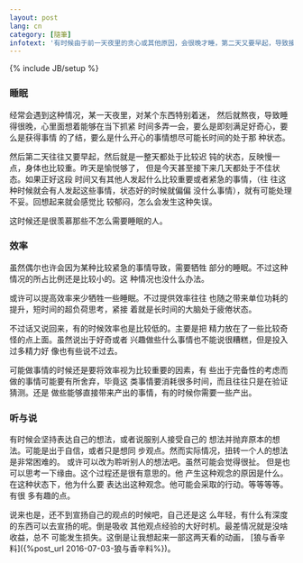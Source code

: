 ```yaml
---
layout: post
lang: cn
category: [隨筆]
infotext: '有时候由于前一天夜里的贪心或其他原因，会很晚才睡，第二天又要早起，导致接下来的状态不是很好。这种情况不优。由此想了下相关的事情。'
---
```

{% include JB/setup %}

### 睡眠

经常会遇到这种情况，某一天夜里，对某个东西特别着迷，
然后就熬夜，导致睡得很晚，心里面想着能够在当下抓紧
时间多弄一会，要么是即刻满足好奇心，要么是获得事情
的了结，要么是什么开心的事情想尽可能长时间的处于那
种状态。

然后第二天往往又要早起，然后就是一整天都处于比较迟
钝的状态，反映慢一点，身体也比较重。昨天是愉悦够了，
但是今天甚至接下来几天都处于不佳状态。如果正好这段
时间又有其他人发起什么比较重要或者紧急的事情，（往
往这种时候就会有人发起这些事情，状态好的时候就偏偏
没什么事情），就有可能处理不妥。回想起来就会感觉比
较郁闷，怎么会发生这种失误。

这时候还是很羡慕那些不怎么需要睡眠的人。

### 效率

虽然偶尔也许会因为某种比较紧急的事情导致，需要牺牲
部分的睡眠。不过这种情况的所占比例还是比较小的。这
种情况也没什么办法。

或许可以提高效率来少牺牲一些睡眠。不过提供效率往往
也随之带来单位功耗的提升，短时间的超负荷思考，紧接
着就是长时间的大脑处于疲倦状态。

不过话又说回来，有的时候效率也是比较低的。主要是把
精力放在了一些比较奇怪的点上面。虽然说出于好奇或者
兴趣做些什么事情也不能说很糟糕，但是投入过多精力好
像也有些说不过去。

可能做事情的时候还是要将效率视为比较重要的因素，有
些出于完备性的考虑而做的事情可能要有所舍弃，毕竟这
类事情要消耗很多时间，而且往往只是在验证猜测。还是
做些能够直接带来产出的事情，有的时候你需要一些产出。

### 听与说

有时候会坚持表达自己的想法，或者说服别人接受自己的
想法并抛弃原本的想法。可能是出于自信，或者只是想同
步观点。然而实际情况，扭转一个人的想法是非常困难的。
或许可以改为聆听别人的想法吧。虽然可能会觉得很扯。
但是也可以思考一下缘由。这个过程还是很有意思的。他
产生这种观念的原因是什么。在这种状态下，他为什么要
表达出这种观念。他可能会采取的行动。等等等等。有很
多有趣的点。

说来也是，还不到宣扬自己的观点的时候吧，自己还是这
么年轻，有什么有深度的东西可以去宣扬的呢。倒是吸收
其他观点经验的大好时机。最差情况就是没啥收益，总不
可能发生损失。这倒是让我想起来一部这两天看的动画，
[狼与香辛料]({%post_url 2016-07-03-狼与香辛料%})。
